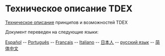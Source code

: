 # Техническое описание TDEX

[Техническое описание](https://github.com/TDex-network/whitepaper/blob/main/ru/TDEXWP_V1.md) принципов и возможностей TDEX

Документ переведен на следующие языки:

[Español](https://github.com/TDex-network/whitepaper/tree/main/es) -- [Português](https://github.com/TDex-network/whitepaper/tree/main/pt) -- [Français](https://github.com/TDex-network/whitepaper/tree/main/fr) -- [Italiano](https://github.com/TDex-network/whitepaper/tree/main/it) -- [日本人](https://github.com/TDex-network/whitepaper/tree/main/ja) -- [русский язык](https://github.com/TDex-network/whitepaper/tree/main/ru) -- [简体中文](https://github.com/TDex-network/whitepaper/tree/main/zh)
